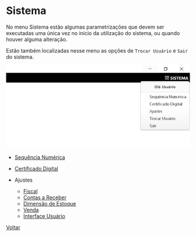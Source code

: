 # Sistema

No menu Sistema estão algumas parametrizações que devem ser executadas uma única vez no início da utilização do sistema, ou quando houver alguma alteração.

Estão também localizadas nesse menu as opções de `Trocar Usuário` e `Sair` do sistema.

![](images/sistema.jpg)

- [Sequência Numérica](sistema_sequencia_numerica)

- [Certificado Digital](sistema_certificado_digital.md)

  

- Ajustes
  
  - [Fiscal](sistema_ajustes_fiscal.md)
  - [Contas a Receber](sistema_ajustes_contas_receber.md)
  - [Dimensão de Estoque](sistema_ajustes_dimensao_estoque.md)
  - [Venda](sistema_ajustes_venda.md)
  - [Interface Usuário](sistema_interface_usuario.md)



[Voltar](index.md)

